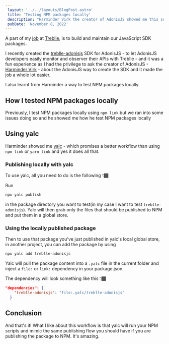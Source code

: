 ```yaml
---
 layout: '../../layouts/BlogPost.astro'
 title: 'Testing NPM packages locally'
 description: "Harminder Virk the creator of AdonisJS showed me this super easy way to test NPM packages locally."
 pubDate: 'November 8, 2022'
---
```


A part of my [job](https://twitter.com/Dominus_Kelvin/status/1587844494749155329?s=20&t=WZpehnK7AFd7MsMaM4S6Xg) at [Treblle](https://treblle.com), is to build and maintain our JavaScript SDK packages.

I recently created the [treblle-adonisjs](https://github.com/Treblle/treblle-adonisjs) SDK for AdonisJS - to let AdonisJS developers easily monitor and observer their APIs with Treblle - and it was a fun experience as I had the privilege to ask the creator of AdonisJS - [Harminder Virk](https://twitter.com/AmanVirk1) - about the AdonisJS way to create the SDK and it made the job a whole lot easier.

I also learnt from Harminder a way to test NPM packages locally.

## How I tested NPM packages locally

Previously, I test NPM packages locally using `npm link` but we ran into some issues doing so and he showed me how he test NPM packages locally

## Using yalc
Harminder showed me [yalc]() - which promises a better workflow than using `npm link` or `yarn link` and yes it does all that.

### Publishing locally with yalc
To use yalc, all you need to do is the following 👇🏾

Run

```sh
npx yalc publish
```
in the package directory you want to test(in my case I want to test `treblle-adonisjs`). Yalc will then grab only the files that should be published to NPM and put them in a global store.

### Using the locally published package
Then to use that package you've just published in yalc's local global store, in another project, you can add the package by using

```sh
npx yalc add treblle-adonisjs
```

Yalc will pull the package content into a `.yalc` file in the current folder and inject a `file:` or `link:` dependency in your package.json.

The dependency will look something like this 👇🏾

```json
"dependencies": {
    "treblle-adonisjs": "file:.yalc/treblle-adonisjs"
  }
```


## Conclusion

And that's it! What I like about this workflow is that yalc will run your NPM scripts and mimic the same publishing flow you should have if you are publishing the package to NPM. It's amazing.
